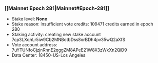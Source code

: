 ### [[Mainnet Epoch 281|Mainnet#Epoch-281]]
* Stake level: **None**
* Stake reason: Insufficient vote credits: 109471 credits earned in epoch 280
* Staking activity: creating new stake account 7cp3LXqhLr5iw9Cb2MNBotbDss8orBDh4pv35wQ2aXfS
* Vote account address: 7uYTUNfoCjzjnRnnE2qggZM8APeE21W8X3zWxXn2QiD9
* Data Center: 18450-US-Los Angeles